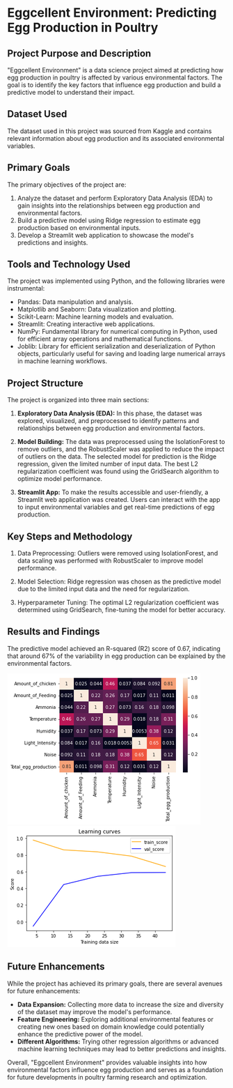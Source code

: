 # Eggcellent Environment: Predicting Egg Production in Poultry

## Project Purpose and Description
"Eggcellent Environment" is a data science project aimed at predicting how egg production in poultry is affected by various environmental factors. The goal is to identify the key factors that influence egg production and build a predictive model to understand their impact.

## Dataset Used
The dataset used in this project was sourced from Kaggle and contains relevant information about egg production and its associated environmental variables.

## Primary Goals
The primary objectives of the project are:
1. Analyze the dataset and perform Exploratory Data Analysis (EDA) to gain insights into the relationships between egg production and environmental factors.
2. Build a predictive model using Ridge regression to estimate egg production based on environmental inputs.
3. Develop a Streamlit web application to showcase the model's predictions and insights.

## Tools and Technology Used
The project was implemented using Python, and the following libraries were instrumental:
- Pandas: Data manipulation and analysis.
- Matplotlib and Seaborn: Data visualization and plotting.
- Scikit-Learn: Machine learning models and evaluation.
- Streamlit: Creating interactive web applications.
- NumPy: Fundamental library for numerical computing in Python, used for efficient array operations and mathematical functions.
- Joblib: Library for efficient serialization and deserialization of Python objects, particularly useful for saving and loading large numerical arrays in machine learning workflows.

## Project Structure
The project is organized into three main sections:
1. **Exploratory Data Analysis (EDA):** In this phase, the dataset was explored, visualized, and preprocessed to identify patterns and relationships between egg production and environmental factors.

2. **Model Building:** The data was preprocessed using the IsolationForest to remove outliers, and the RobustScaler was applied to reduce the impact of outliers on the data. The selected model for prediction is the Ridge regression, given the limited number of input data. The best L2 regularization coefficient was found using the GridSearch algorithm to optimize model performance.

3. **Streamlit App:** To make the results accessible and user-friendly, a Streamlit web application was created. Users can interact with the app to input environmental variables and get real-time predictions of egg production.

## Key Steps and Methodology
1. Data Preprocessing: Outliers were removed using IsolationForest, and data scaling was performed with RobustScaler to improve model performance.

2. Model Selection: Ridge regression was chosen as the predictive model due to the limited input data and the need for regularization.

3. Hyperparameter Tuning: The optimal L2 regularization coefficient was determined using GridSearch, fine-tuning the model for better accuracy.

## Results and Findings
The predictive model achieved an R-squared (R2) score of 0.67, indicating that around 67% of the variability in egg production can be explained by the environmental factors.

![EDA Results](corr.png)
![ML Training Results](learning_curves.png)

## Future Enhancements
While the project has achieved its primary goals, there are several avenues for future enhancements:
- **Data Expansion:** Collecting more data to increase the size and diversity of the dataset may improve the model's performance.
- **Feature Engineering:** Exploring additional environmental features or creating new ones based on domain knowledge could potentially enhance the predictive power of the model.
- **Different Algorithms:** Trying other regression algorithms or advanced machine learning techniques may lead to better predictions and insights.

Overall, "Eggcellent Environment" provides valuable insights into how environmental factors influence egg production and serves as a foundation for future developments in poultry farming research and optimization.
